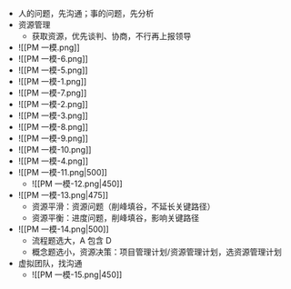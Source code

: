 
- 人的问题，先沟通；事的问题，先分析
- 资源管理
	- 获取资源，优先谈判、协商，不行再上报领导
- ![[PM 一模.png]]
- ![[PM 一模-6.png]]
- ![[PM 一模-5.png]]
- ![[PM 一模-1.png]]
- ![[PM 一模-7.png]]
- ![[PM 一模-2.png]]
- ![[PM 一模-3.png]]
- ![[PM 一模-8.png]]
- ![[PM 一模-9.png]]
- ![[PM 一模-10.png]]
- ![[PM 一模-4.png]]
- ![[PM 一模-11.png|500]]
	- ![[PM 一模-12.png|450]]
- ![[PM 一模-13.png|475]]
	- 资源平滑：资源问题（削峰填谷，不延长关键路径）
	- 资源平衡：进度问题，削峰填谷，影响关键路径
- ![[PM 一模-14.png|500]]
	- 流程题选大，A 包含 D
	- 概念题选小，资源决策：项目管理计划/资源管理计划，选资源管理计划
- 虚拟团队，找沟通
	- ![[PM 一模-15.png|450]]